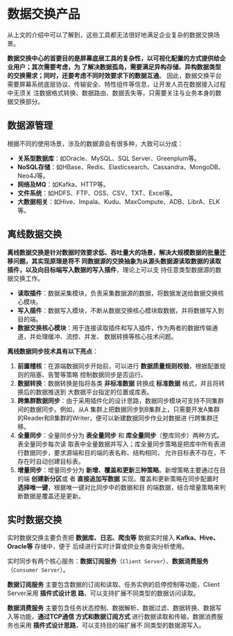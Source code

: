 数据交换产品
===================================================================================
从上文的介绍中可以了解到，这些工具都无法很好地满足企业复杂的数据交换场景。

**数据交换中心的首要目的是屏幕底层工具的复杂性，以可视化配置的方式提供给企业用户；其次需要考虑，为
了解决数据孤岛，需要满足异构存储、异构数据类型的交换需求；同时，还要考虑不同时效要求下的数据互通**。
因此，数据交换平台需要屏幕系统底层协议、传输安全、特性组件等信息，让开发人员在数据接入过程中无须关
注数据格式转换、数据路由、数据丢失等，只需要关注与业务本身的数据交换部分。

## 数据源管理
根据不同的使用场景，涉及的数据源会有很多种，大致可以分成：
+ **关系型数据库**：如Oracle、MySQL、SQL Server、Greenplum等。
+ **NoSQL存储**：如HBase、Redis、Elasticsearch、Cassandra、MongoDB、Neo4J等。
+ **网络及MQ**：如Kafka、HTTP等。
+ **文件系统**：如HDFS、FTP、OSS、CSV、TXT、Excel等。
+ **大数据相关**：如Hive、Impala、Kudu、MaxCompute、ADB、LibrA、ELK等。

## 离线数据交换
**离线数据交换是针对数据时效要求低、吞吐量大的场景，解决大规模数据的批量迁移问题，其实现原理是将不
同数据源的交换抽象为从源头数据源读取数据的读取插件，以及向目标端写入数据的写入插件**，理论上可以支
持任意类型数据源的数据交换工作。
+ **读取插件**：数据采集模块，负责采集数据源的数据，将数据发送给数据交换核心模块。
+ **写入插件**：数据写入模块，不断从数据交换核心模块取数据，并将数据写入到目的端。
+ **数据交换核心模块**：用于连接读取插件和写入插件，作为两者的数据传输通道，并处理缓冲、流控、并发、
数据转换等核心技术问题。

**离线数据同步技术具有以下亮点**：
1. **前置稽核**：在源端数据同步开始前，可以进行 **数据质量规则校验**，根据配置规则的阻塞、告警等策略
控制数据同步是否运行。
2. **数据转换**：数据转换是指将各类 **非标准数据** 转换成 **标准数据** 格式，并且将转换后的数据推送到
大数据平台指定的位置或库表。
3. **跨集群数据同步**：由于采用插件化的设计思路，数据同步模块可支持不同集群间的数据同步。例如，从A
集群上把数据同步到B集群上，只需要开发A集群的Reader和B集群的Writer，便可以新建数据同步作业对数据进
行跨集群迁移。
4. **全量同步**：全量同步分为 **表全量同步** 和 **库全量同步**（整库同步）两种方式。表全量同步每次读
取表中全量数据并写入；库全量同步策略是把库中所有表进行数据同步，要求源端和目的端的表名称、结构相同，
允许目标表不存在，不存在时自动创建目标表。
5. **增量同步**：增量同步分为 **新增、覆盖和更新三种策略**。新增策略主要通过在目的端 **创建新分区**或
者 **直接追加写数据** 实现。覆盖和更新策略在同步配置时 **选择唯一键**，根据唯一键对比同步中的数据和目
的端数据，结合增量策略来判断数据是覆盖还是更新。

## 实时数据交换
实时数据交换主要负责把 **数据库、日志、爬虫等** 数据实时接入 **Kafka、Hive、Oracle等** 存储中，便于
后续进行实时计算或供业务查询分析使用。

实时同步有两个核心服务：**数据订阅服务**（`Client Server`）、**数据消费服务**（`Consumer Server`）。

**数据订阅服务** 主要包含数据的订阅和读取、任务实例的启停控制等功能，Client Server采用 **插件式设计思
路**，可以支持扩展不同类型的数据访问读取。

**数据消费服务** 主要包含任务状态控制、数据解析、数据过滤、数据转换、数据写入等功能，**通过TCP通信
方式和数据订阅方式** 进行数据读取和传输，数据消费服务也采用 **插件式设计思路**，可以支持目的端扩展不
同类型的数据源写入。








